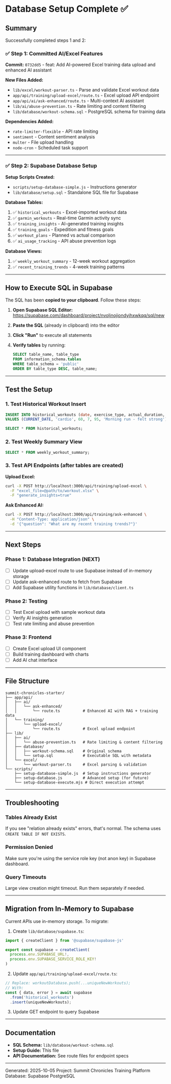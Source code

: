 # Database Setup Complete ✅

## Summary

Successfully completed steps 1 and 2:

### ✅ Step 1: Committed AI/Excel Features

**Commit:** `0732dd5` - feat: Add AI-powered Excel training data upload and enhanced AI assistant

**New Files Added:**
- `lib/excel/workout-parser.ts` - Parse and validate Excel workout data
- `app/api/training/upload-excel/route.ts` - Excel upload API endpoint
- `app/api/ai/ask-enhanced/route.ts` - Multi-context AI assistant
- `lib/ai/abuse-prevention.ts` - Rate limiting and content filtering
- `lib/database/workout-schema.sql` - PostgreSQL schema for training data

**Dependencies Added:**
- `rate-limiter-flexible` - API rate limiting
- `sentiment` - Content sentiment analysis
- `multer` - File upload handling
- `node-cron` - Scheduled task support

---

### ✅ Step 2: Supabase Database Setup

**Setup Scripts Created:**
- `scripts/setup-database-simple.js` - Instructions generator
- `lib/database/setup.sql` - Standalone SQL file for Supabase

**Database Tables:**
1. ✅ `historical_workouts` - Excel-imported workout data
2. ✅ `garmin_workouts` - Real-time Garmin activity sync
3. ✅ `training_insights` - AI-generated training insights
4. ✅ `training_goals` - Expedition and fitness goals
5. ✅ `workout_plans` - Planned vs actual comparison
6. ✅ `ai_usage_tracking` - API abuse prevention logs

**Database Views:**
1. ✅ `weekly_workout_summary` - 12-week workout aggregation
2. ✅ `recent_training_trends` - 4-week training patterns

---

## How to Execute SQL in Supabase

The SQL has been **copied to your clipboard**. Follow these steps:

1. **Open Supabase SQL Editor:**
   https://supabase.com/dashboard/project/nvoljnojiondyjhxwkqq/sql/new

2. **Paste the SQL** (already in clipboard) into the editor

3. **Click "Run"** to execute all statements

4. **Verify tables** by running:
   ```sql
   SELECT table_name, table_type
   FROM information_schema.tables
   WHERE table_schema = 'public'
   ORDER BY table_type DESC, table_name;
   ```

---

## Test the Setup

### 1. Test Historical Workout Insert
```sql
INSERT INTO historical_workouts (date, exercise_type, actual_duration, intensity, completion_rate, notes)
VALUES (CURRENT_DATE, 'cardio', 60, 7, 95, 'Morning run - felt strong');

SELECT * FROM historical_workouts;
```

### 2. Test Weekly Summary View
```sql
SELECT * FROM weekly_workout_summary;
```

### 3. Test API Endpoints (after tables are created)

**Upload Excel:**
```bash
curl -X POST http://localhost:3000/api/training/upload-excel \
  -F "excel_file=@path/to/workout.xlsx" \
  -F "generate_insights=true"
```

**Ask Enhanced AI:**
```bash
curl -X POST http://localhost:3000/api/training/ask-enhanced \
  -H "Content-Type: application/json" \
  -d '{"question": "What are my recent training trends?"}'
```

---

## Next Steps

### Phase 1: Database Integration (NEXT)
- [ ] Update upload-excel route to use Supabase instead of in-memory storage
- [ ] Update ask-enhanced route to fetch from Supabase
- [ ] Add Supabase utility functions in `lib/database/client.ts`

### Phase 2: Testing
- [ ] Test Excel upload with sample workout data
- [ ] Verify AI insights generation
- [ ] Test rate limiting and abuse prevention

### Phase 3: Frontend
- [ ] Create Excel upload UI component
- [ ] Build training dashboard with charts
- [ ] Add AI chat interface

---

## File Structure

```
summit-chronicles-starter/
├── app/api/
│   ├── ai/
│   │   └── ask-enhanced/
│   │       └── route.ts          # Enhanced AI with RAG + training data
│   └── training/
│       └── upload-excel/
│           └── route.ts          # Excel upload endpoint
├── lib/
│   ├── ai/
│   │   └── abuse-prevention.ts   # Rate limiting & content filtering
│   ├── database/
│   │   ├── workout-schema.sql    # Original schema
│   │   └── setup.sql             # Executable SQL with metadata
│   └── excel/
│       └── workout-parser.ts     # Excel parsing & validation
└── scripts/
    ├── setup-database-simple.js  # Setup instructions generator
    ├── setup-database.js         # Advanced setup (for future)
    └── setup-database-execute.mjs # Direct execution attempt
```

---

## Troubleshooting

### Tables Already Exist
If you see "relation already exists" errors, that's normal. The schema uses `CREATE TABLE IF NOT EXISTS`.

### Permission Denied
Make sure you're using the service role key (not anon key) in Supabase dashboard.

### Query Timeouts
Large view creation might timeout. Run them separately if needed.

---

## Migration from In-Memory to Supabase

Current APIs use in-memory storage. To migrate:

1. Create `lib/database/supabase.ts`:
```typescript
import { createClient } from '@supabase/supabase-js'

export const supabase = createClient(
  process.env.SUPABASE_URL!,
  process.env.SUPABASE_SERVICE_ROLE_KEY!
)
```

2. Update `app/api/training/upload-excel/route.ts`:
```typescript
// Replace: workoutDatabase.push(...uniqueNewWorkouts);
// With:
const { data, error } = await supabase
  .from('historical_workouts')
  .insert(uniqueNewWorkouts);
```

3. Update GET endpoint to query Supabase

---

## Documentation

- **SQL Schema:** `lib/database/workout-schema.sql`
- **Setup Guide:** This file
- **API Documentation:** See route files for endpoint specs

---

Generated: 2025-10-05
Project: Summit Chronicles Training Platform
Database: Supabase PostgreSQL

